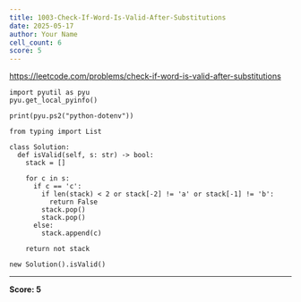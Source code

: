 ```yaml
---
title: 1003-Check-If-Word-Is-Valid-After-Substitutions
date: 2025-05-17
author: Your Name
cell_count: 6
score: 5
---
```


https://leetcode.com/problems/check-if-word-is-valid-after-substitutions


```
import pyutil as pyu
pyu.get_local_pyinfo()
```


```
print(pyu.ps2("python-dotenv"))
```


```
from typing import List
```


```
class Solution:
  def isValid(self, s: str) -> bool:
    stack = []

    for c in s:
      if c == 'c':
        if len(stack) < 2 or stack[-2] != 'a' or stack[-1] != 'b':
          return False
        stack.pop()
        stack.pop()
      else:
        stack.append(c)

    return not stack
```


```
new Solution().isValid()
```


---
**Score: 5**